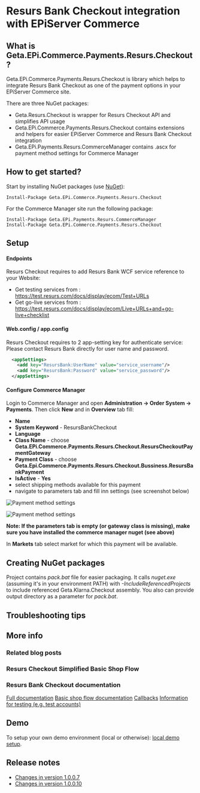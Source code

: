 # Resurs Bank Checkout integration with EPiServer Commerce

## What is Geta.EPi.Commerce.Payments.Resurs.Checkout?

Geta.EPi.Commerce.Payments.Resurs.Checkout is library which helps to integrate Resurs Bank Checkout as one of the payment options in your EPiServer Commerce site.

There are three NuGet packages: 
* Geta.Resurs.Checkout is wrapper for Resurs Checkout API and simplifies API usage 
* Geta.EPi.Commerce.Payments.Resurs.Checkout contains extensions and helpers for easier EPiServer Commerce and Resurs Bank Checkout integration 
* Geta.EPi.Payments.Resurs.CommerceManager contains .ascx for payment method settings for Commerce Manager

## How to get started?

Start by installing NuGet packages (use [NuGet](http://nuget.episerver.com/)):

    Install-Package Geta.EPi.Commerce.Payments.Resurs.Checkout

For the Commerce Manager site run the following package:

    Install-Package Geta.EPi.Payments.Resurs.CommerceManager
	Install-Package Geta.EPi.Commerce.Payments.Resurs.Checkout

## Setup

#### Endpoints

Resurs Checkout requires to add Resurs Bank WCF service reference to your Website:
- Get testing services from : https://test.resurs.com/docs/display/ecom/Test+URLs
- Get go-live services from : https://test.resurs.com/docs/display/ecom/Live+URLs+and+go-live+checklist

#### Web.config / app.config
Resurs Checkout requires to 2 app-setting key for authenticate service:
Please contact Resurs Bank directly for user name and password.
```XML
  <appSettings>
    <add key="ResursBank:UserName" value="service_username"/>
    <add key="ResursBank:Password" value="service_password"/>
  </appSettings>
```

#### Configure Commerce Manager

Login to Commerce Manager and open **Administration -> Order System -> Payments**. Then click **New** and in **Overview** tab fill:

- **Name**
- **System Keyword** - ResursBankCheckout
- **Language**
- **Class Name** - choose **Geta.EPi.Commerce.Payments.Resurs.Checkout.ResursCheckoutPaymentGateway**
- **Payment Class** - choose **Geta.Epi.Commerce.Payments.Resurs.Checkout.Bussiness.ResursBankPayment**
- **IsActive** - **Yes**
- select shipping methods available for this payment
- navigate to parameters tab and fill inn settings (see screenshot below)


![Payment method settings](docs/screenshots/ResursSettings.png?raw=true "Payment method settings")

![Payment method settings](docs/screenshots/ResursParameter.png?raw=true "Payment method parameters")

**Note: If the parameters tab is empty (or gateway class is missing), make sure you have installed the commerce manager nuget (see above)**

In **Markets** tab select market for which this payment will be available.

## Creating NuGet packages

Project contains _pack.bat_ file for easier packaging. It calls _nuget.exe_ (assuming it's in your environment PATH) with _-IncludeReferencedProjects_ to include referenced Geta.Klarna.Checkout assembly. You also can provide output directory as a parameter for _pack.bat_.

## Troubleshooting tips

## More info

### Related blog posts

### Resurs Checkout Simplified Basic Shop Flow

### Resurs Bank Checkout documentation

[Full documentation](https://test.resurs.com/docs/display/ecom/The+Resurs+Bank+E-Commerce+Platform)
[Basic shop flow documentation](https://test.resurs.com/docs/display/ecom/Simplified+Flow+API)
[Callbacks](https://test.resurs.com/docs/display/ecom/Callbacks)
[Information for testing (e.g. test accounts)](https://test.resurs.com/docs/display/ecom/Testing)

## Demo

To setup your own demo environment (local or otherwise): [local demo setup](docs/local-demo-setup.md).


## Release notes

* [Changes in version 1.0.0.7](docs/release-notes-1.md)
* [Changes in version 1.0.0.10](docs/release-notes-2.md)
